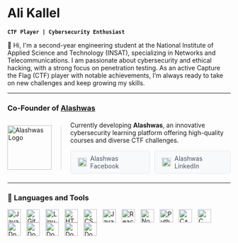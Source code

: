 # Ali Kallel

**`CTF Player | Cybersecurity Enthusiast`**

👋 Hi, I'm a second-year engineering student at the National Institute of Applied Science and Technology (INSAT), specializing in Networks and Telecommunications. I am passionate about cybersecurity and ethical hacking, with a strong focus on penetration testing. As an active Capture the Flag (CTF) player with notable achievements, I’m always ready to take on new challenges and keep growing my skills.

---
<h3>Co-Founder of <a href="https://alashwas.online/" target="_blank">Alashwas</a></h3>
<div style="display: flex; align-items: center; gap: 20px; margin: 20px 0;">
  <div style="display: flex; align-items: center; gap: 20px;">
    <img src="https://alashwas.com/public/images/Alashwas.png" alt="Alashwas Logo" width="100">
    <div style="width: 2px; height: 100px; background-color: #e2e8f0;"></div>
  </div>
  <div style="display: flex; flex-direction: column; gap: 15px;">
    <p style="margin: 0;">
      Currently developing <strong>Alashwas</strong>, an innovative cybersecurity learning platform offering high-quality courses and diverse CTF challenges.
    </p>
    <div style="display: flex; gap: 10px;">
      <a href="https://www.facebook.com/AlashwasSec" target="_blank" style="display: inline-flex; align-items: center; padding: 8px 16px; background-color: #f8f9fa; border-radius: 5px; text-decoration: none; border: 1px solid #e2e8f0;">
        <img src="https://cdn.jsdelivr.net/gh/devicons/devicon@latest/icons/facebook/facebook-original.svg" alt="Facebook" width="20">
        <span style="margin-left: 8px; color: #4a5568;">Alashwas Facebook</span>
      </a>
      <a href="https://www.linkedin.com/company/alashwas" target="_blank" style="display: inline-flex; align-items: center; padding: 8px 16px; background-color: #f8f9fa; border-radius: 5px; text-decoration: none; border: 1px solid #e2e8f0;">
        <img src="https://cdn.jsdelivr.net/gh/devicons/devicon@latest/icons/linkedin/linkedin-original.svg" alt="LinkedIn" width="20">
        <span style="margin-left: 8px; color: #4a5568;">Alashwas LinkedIn</span>
      </a>
    </div>
  </div>
</div>


---

### 🧰 Languages and Tools

<img align="left" alt="Java" width="30px" style="padding-right:10px;" src="https://cdn.jsdelivr.net/gh/devicons/devicon/icons/java/java-original.svg"/>
<img align="left" alt="Git" width="30px" style="padding-right:10px;" src="https://cdn.jsdelivr.net/gh/devicons/devicon/icons/git/git-original.svg" />
<img align="left" alt="Linux" width="30px" style="padding-right:10px;" src="https://cdn.jsdelivr.net/gh/devicons/devicon/icons/linux/linux-original.svg" />
<img align="left" alt="HTML" width="30px" style="padding-right:10px;" src="https://cdn.jsdelivr.net/gh/devicons/devicon/icons/html5/html5-plain.svg" />
<img align="left" alt="CSS" width="30px" style="padding-right:10px;" src="https://cdn.jsdelivr.net/gh/devicons/devicon/icons/css3/css3-plain.svg" />
<img align="left" alt="JavaScript" width="30px" style="padding-right:10px;" src="https://cdn.jsdelivr.net/gh/devicons/devicon/icons/javascript/javascript-plain.svg" />
<img align="left" alt="React" width="30px" style="padding-right:10px;" src="https://cdn.jsdelivr.net/gh/devicons/devicon/icons/react/react-original.svg" />
<img align="left" alt="NodeJS" width="30px" style="padding-right:10px;" src="https://cdn.jsdelivr.net/gh/devicons/devicon@latest/icons/nodejs/nodejs-original-wordmark.svg" />
<img align="left" alt="Python" width="30px" style="padding-right:10px;" src="https://cdn.jsdelivr.net/gh/devicons/devicon@latest/icons/python/python-original.svg"  />
<img align="left" alt="C++" width="30px" style="padding-right:10px;" src="https://cdn.jsdelivr.net/gh/devicons/devicon@latest/icons/cplusplus/cplusplus-original.svg" />
<img align="left" alt="C" width="30px" style="padding-right:10px;" src="https://cdn.jsdelivr.net/gh/devicons/devicon/icons/c/c-original.svg" />
<img align="left" alt="Docker" width="30px" style="padding-right:10px;" src="https://cdn.jsdelivr.net/gh/devicons/devicon/icons/docker/docker-original.svg" />
<img align="left" alt="Docker" width="30px" style="padding-right:10px;" src="https://cdn.jsdelivr.net/gh/devicons/devicon@latest/icons/postgresql/postgresql-original.svg" />
<img align="left" alt="Docker" width="30px" style="padding-right:10px;" src="https://cdn.jsdelivr.net/gh/devicons/devicon@latest/icons/nestjs/nestjs-original.svg" />
<img align="left" alt="Docker" width="30px" style="padding-right:10px;" src="https://cdn.jsdelivr.net/gh/devicons/devicon@latest/icons/angular/angular-original.svg" />
<img align="left" alt="Docker" width="30px" style="padding-right:10px;"  src="https://cdn.jsdelivr.net/gh/devicons/devicon@latest/icons/mongodb/mongodb-original.svg" />






<br />

